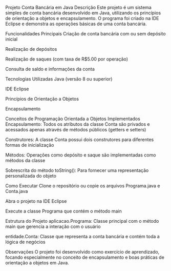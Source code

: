 Projeto Conta Bancária em Java
Descrição
Este projeto é um sistema simples de conta bancária desenvolvido em Java, utilizando os princípios de orientação a objetos e encapsulamento. O programa foi criado na IDE Eclipse e demonstra as operações básicas de uma conta bancária.

Funcionalidades Principais
Criação de conta bancária com ou sem depósito inicial

Realização de depósitos

Realização de saques (com taxa de R$5.00 por operação)

Consulta de saldo e informações da conta

Tecnologias Utilizadas
Java (versão 8 ou superior)

IDE Eclipse

Princípios de Orientação a Objetos

Encapsulamento

Conceitos de Programação Orientada a Objetos Implementados
Encapsulamento: Todos os atributos da classe Conta são privados e acessados apenas através de métodos públicos (getters e setters)

Construtores: A classe Conta possui dois construtores para diferentes formas de inicialização

Métodos: Operações como depósito e saque são implementadas como métodos da classe

Sobrescrita do método toString(): Para fornecer uma representação personalizada do objeto

Como Executar
Clone o repositório ou copie os arquivos Programa.java e Conta.java

Abra o projeto na IDE Eclipse

Execute a classe Programa que contém o método main

Estrutura do Projeto
aplicacao.Programa: Classe principal com o método main que gerencia a interação com o usuário

entidade.Conta: Classe que representa a conta bancária e contém toda a lógica de negócios

Observações
O projeto foi desenvolvido como exercício de aprendizado, focando especialmente no conceito de encapsulamento e boas práticas de orientação a objetos em Java.
